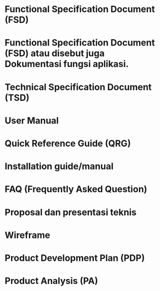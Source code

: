 # Functional Specification Document (FSD)
# Functional Specification Document (FSD) atau disebut juga Dokumentasi fungsi aplikasi.
# Technical Specification Document (TSD)
# User Manual
# Quick Reference Guide (QRG)
# Installation guide/manual
# FAQ (Frequently Asked Question)
# Proposal dan presentasi teknis
# Wireframe
# Product Development Plan (PDP)
# Product Analysis (PA)
